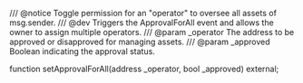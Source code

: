 /// @notice Toggle permission for an "operator" to oversee all assets of msg.sender.
/// @dev Triggers the ApprovalForAll event and allows the owner to assign multiple operators.
/// @param _operator The address to be approved or disapproved for managing assets.
/// @param _approved Boolean indicating the approval status.

function setApprovalForAll(address _operator, bool _approved) external;